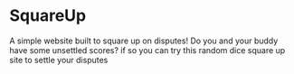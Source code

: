 # SquareUp
A simple website built to square up on disputes! 
Do you and your buddy have some unsettled scores?
if so you can try this random dice square up site to settle your disputes
